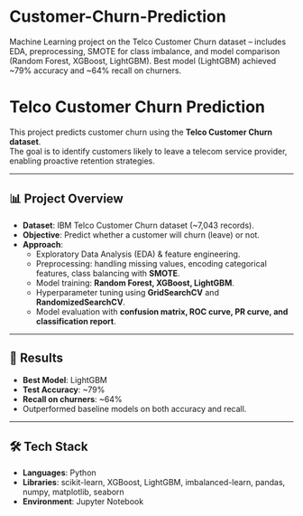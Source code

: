 # Customer-Churn-Prediction
Machine Learning project on the Telco Customer Churn dataset – includes EDA, preprocessing, SMOTE for class imbalance, and model comparison (Random Forest, XGBoost, LightGBM). Best model (LightGBM) achieved ~79% accuracy and ~64% recall on churners.

# Telco Customer Churn Prediction

This project predicts customer churn using the **Telco Customer Churn dataset**.  
The goal is to identify customers likely to leave a telecom service provider, enabling proactive retention strategies.  

---

## 📊 Project Overview
- **Dataset**: IBM Telco Customer Churn dataset (~7,043 records).  
- **Objective**: Predict whether a customer will churn (leave) or not.  
- **Approach**:  
  - Exploratory Data Analysis (EDA) & feature engineering.  
  - Preprocessing: handling missing values, encoding categorical features, class balancing with **SMOTE**.  
  - Model training: **Random Forest, XGBoost, LightGBM**.  
  - Hyperparameter tuning using **GridSearchCV** and **RandomizedSearchCV**.  
  - Model evaluation with **confusion matrix, ROC curve, PR curve, and classification report**.  

---

## 🚀 Results
- **Best Model**: LightGBM  
- **Test Accuracy**: ~79%  
- **Recall on churners**: ~64%  
- Outperformed baseline models on both accuracy and recall.  

---

## 🛠️ Tech Stack
- **Languages**: Python  
- **Libraries**: scikit-learn, XGBoost, LightGBM, imbalanced-learn, pandas, numpy, matplotlib, seaborn  
- **Environment**: Jupyter Notebook  
